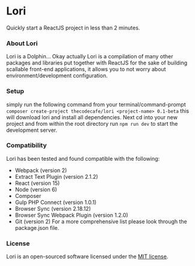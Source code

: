 # Lori
Quickly start a ReactJS project in less than 2 minutes.

### About Lori
Lori is a Dolphin... Okay actually Lori is a compilation of many other packages and libraries put together with ReactJS for the sake of building scallable front-end applications, it allows you to not worry about environment/development configuration.

### Setup
simply run the following command from your terminal/command-prompt `composer create-project thecodecafe/lori <project-name> 0.1-beta` this will download lori and install all dependencies.
Next cd into your new project and from within the root directory run `npm run dev` to start the development server.

### Compatibility
Lori has been tested and found compatible with the following:
- Webpack (version 2)
- Extract Text Plugin (version 2.1.2)
- React (version 15)
- Node (version 6)
- Composer
- Gulp PHP Connect (version 1.0.1)
- Browser Sync (version 2.18.12)
- Browser Sync Webpack Plugin (version 1.2.0)
- Git (version 2)
For a more comprehensive list please look through the package.json file.

### License

Lori is an open-sourced software licensed under the [MIT license](http://opensource.org/licenses/MIT).